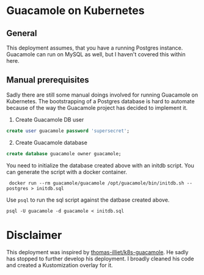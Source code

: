 # Guacamole on Kubernetes

## General

This deployment assumes, that you have a running Postgres instance. Guacamole can run on MySQL as well, but I haven't covered this within here.

## Manual prerequisites

Sadly there are still some manual doings involved for running Guacamole on Kubernetes. The bootstrapping of a Postgres database is hard to automate because of the way the Guacamole project has decided to implement it.

1. Create Guacamole DB user

```sql
create user guacamole password 'supersecret';
```

2. Create Guacamole database
   
```sql
create database guacamole owner guacamole;
```

You need to initialize the database created above with an initdb script. You can generate the script with a docker container.

```
 docker run --rm guacamole/guacamole /opt/guacamole/bin/initdb.sh --postgres > initdb.sql
```

Use `psql` to run the sql script against the datbase created above.

```
psql -U guacamole -d guacamole < initdb.sql
```

# Disclaimer

This deployment was inspired by [thomas-illiet/k8s-guacamole](https://github.com/thomas-illiet/k8s-guacamole). He sadly has stopped to further develop his deployment. I broadly cleaned his code and created a Kustomization overlay for it.
